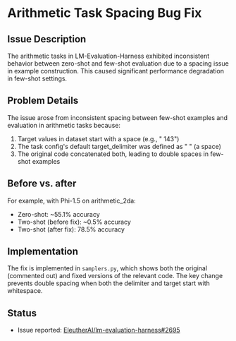 # Arithmetic Task Spacing Bug Fix

## Issue Description
The arithmetic tasks in LM-Evaluation-Harness exhibited inconsistent behavior between zero-shot and few-shot evaluation due to a spacing issue in example construction. This caused significant performance degradation in few-shot settings.

## Problem Details
The issue arose from inconsistent spacing between few-shot examples and evaluation in arithmetic tasks because:
1. Target values in dataset start with a space (e.g., " 143")
2. The task config's default target_delimiter was defined as " " (a space)
3. The original code concatenated both, leading to double spaces in few-shot examples

## Before vs. after
For example, with Phi-1.5 on arithmetic_2da:
- Zero-shot: ~55.1% accuracy
- Two-shot (before fix): ~0.5% accuracy
- Two-shot (after fix): 78.5% accuracy

## Implementation
The fix is implemented in `samplers.py`, which shows both the original (commented out) and fixed versions of the relevant code. The key change prevents double spacing when both the delimiter and target start with whitespace.

## Status
- Issue reported: [EleutherAI/lm-evaluation-harness#2695](https://github.com/EleutherAI/lm-evaluation-harness/issues/2695)
